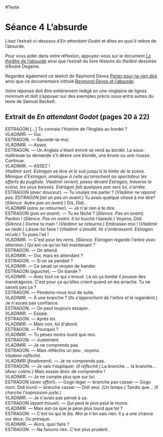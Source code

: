 #Texte

# Séance 4 L’absurde
Lisez l’extrait ci-dessous d’*En attendant Godot* et dites en quoi il relève de l’absurde.

Pour vous aider dans votre réflexion, appuyez-vous sur le document [*Le théâtre de l’absurde*](https://fresques.ina.fr/en-scenes/parcours/0022/le-theatre-de-l-absurde.html) ainsi que l’extrait du livre *Histoire du théâtre dessinée* d’André Degaine.

Regardez également ce sketch de Raymond Devos [*Parler pour ne rien dire*](https://youtu.be/hz5xWgjSUlk) ainsi que ce documentaire intitulé [*Raymond Devos et l’absurde*](https://youtu.be/u-tyzX30Pxs).

Votre réponse doit être entièrement rédigé en une vingtaine de lignes minimum et doit s’appuyer sur des exemples précis issus entre autres du texte de Samuel Beckett.

## Extrait de *En attendant Godot* (pages 20 à 22)
ESTRAGON [...] Tu connais l'histoire de l'Anglais au bordel ?<br /> 
VLADIMIR. — Oui.<br />
ESTRAGON. — Raconte-la-moi.<br />
VLADIMIR. — Assez.<br />
ESTRAGON. — Un Anglais s'étant enivré se rend au bordel. La sous-maîtresse lui demande s'il désire une blonde, une brune ou une rousse. Continue.<br />
VLADIMIR. — ASSEZ !<br />
*Vladimir sort. Estragon se lève et le suit jusqu'à la limite de la scène. Mimique d'Estragon, analogue à celle qu'arrachent au spectateur les efforts du pugiliste. Vladimir revient, passe devant Estragon, traverse la scène, les yeux baissés. Estragon fait quelques pas vers lui, s'arrête.*<br />
ESTRAGON (*avec douceur*). — Tu voulais me parler ? (*Vladimir ne répond pas. ESTRAGON fait un pas en avant.*) Tu avais quelque chose à me dire? (*Silence. Autre pas en avant.*) Dis, Didi... <br />
VLADIMIR (*sans se retourner*). — Je n'ai rien à te dire.<br /> 
ESTRAGON (*pas en avant*). — Tu es fâché ? (*Silence. Pas en avant*). Pardon ! (*Silence. Pas en avant. Il lui touche l'épaule.*) Voyons, Didi. (*Silence.*) Donne ta main ! (*Vladimir se retourne.*) Embrasse-moi ! (*Vladimir se raidit.*) Laisse-toi faire ! (*Vladimir s'amollit. Ils s'embrassent. Estragon recule.*) Tu pues l'ail !<br />
VLADIMIR. — C'est pour les reins. (*Silence. Estragon regarde l'arbre avec attention.*) Qu'est-ce qu'on fait maintenant ?<br />
ESTRAGON. — On attend.<br />
VLADIMIR. — Oui, mais en attendant ?<br />
ESTRAGON. — Si on se pendait ?<br />
VLADIMIR. — Ce serait un moyen de bander.<br />
ESTRAGON (*aguiché*). — On bande ?<br />
VLADIMIR. — Avec tout ce qui s'ensuit. Là où ça tombe il pousse des mandragores. C'est pour ça qu'elles crient quand on les arrache. Tu ne savais pas ça ?<br />
ESTRAGON. — Pendons-nous tout de suite.<br />
VLADIMIR. — À une branche ? (*Ils s'approchent de l'arbre et le regardent.*) Je n'aurais pas confiance.<br />
ESTRAGON. — On peut toujours essayer.<br />
VLADIMIR. — Essaie.<br />
ESTRAGON. — Après toi.<br />
VLADIMIR. — Mais non, toi d'abord.<br />
ESTRAGON. — Pourquoi ?<br />
VLADIMIR. — Tu pèses moins lourd que moi.<br />
ESTRAGON. — Justement.<br />
VLADIMIR. — Je ne comprends pas.<br />
ESTRAGON. — Mais réfléchis un peu , voyons.<br />
*Vladimir réfléchit.*<br />
VLADIMIR (*finalement*). — Je ne comprends pas.<br />
ESTRAGON. — Je vais t'expliquer. (*Il réfléchit.*) La branche ... la branche... (*Avec colère.*) Mais essaie donc de comprendre !<br />
VLADIMIR. — Je ne compte plus que sur toi.<br />
ESTRAGON (*avec effort*). — Gogo léger — branche pas casser — Gogo mort. Didi lourd — branche casser — Didi seul. (*Un temps.*) Tandis que... (*Il cherche l'expression juste.*)<br />
VLADIMIR. — Je n'avais pas pensé à ça.<br />
ESTRAGON (*ayant trouvé*). — Qui peut le plus peut le moins.<br />
VLADIMIR. — Mais est-ce que je pèse plus lourd que toi ?<br />
ESTRAGON. — C'est toi qui le dis. Moi je n'en sais rien. Il y a une chance sur deux. Ou presque.<br />
VLADIMIR. — Alors, quoi faire ?<br />
ESTRAGON. — Ne faisons rien. C'est plus prudent.<br />